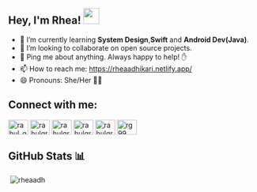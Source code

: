 ## Hey, I'm Rhea! <img src="https://rheaadh.github.io/images/hey.gif" width="32px">

* 🌱  I’m currently learning **System Design**,**Swift** and **Android Dev(Java)**.
* 🔭  I’m looking to collaborate on open source projects.
* 💬  Ping me about anything. Always happy to help! ✋
* 📫  How to reach me: https://rheaadhikari.netlify.app/
* 😄  Pronouns: She/Her 👩‍💻

## Connect with me: 
<p align="left">
<a href="https://twitter.com/rheadhikari" target="blank"><img align="center" src="https://cdn.jsdelivr.net/npm/simple-icons@v3/icons/twitter.svg" alt="rahul_grover99" height="30" width="40" /></a>
<a href="https://linkedin.com/in/rhea-adhikari" target="blank"><img align="center" src="https://cdn.jsdelivr.net/npm/simple-icons@v3/icons/linkedin.svg" alt="rahulgrover99" height="30" width="40" /></a>
<a href="https://www.facebook.com/rhea.adhikari.37/" target="blank"><img align="center" src="https://cdn.jsdelivr.net/npm/simple-icons@v3/icons/facebook.svg" alt="rahulgrover1999" height="30" width="40" /></a>
<a href="https://www.codechef.com/users/rhea_adhikari" target="blank"><img align="center" src="https://cdn.jsdelivr.net/npm/simple-icons@3.1.0/icons/codechef.svg" alt="rahulgrover99" height="30" width="40" /></a>
<a href="https://www.hackerrank.com/rheadhikari" target="blank"><img align="center" src="https://cdn.jsdelivr.net/npm/simple-icons@v3/icons/hackerrank.svg" alt="rahulgrover99" height="30" width="40" /></a>
<a href="https://codeforces.com/profile/rhea_adhikari" target="blank"><img align="center" src="https://cdn.jsdelivr.net/npm/simple-icons@3.0.1/icons/codeforces.svg" alt="rg99" height="30" width="40" /></a>
</p>

## GitHub Stats 📊
<p>&nbsp;<img align="center" src="https://github-readme-stats.vercel.app/api?username=rheaadh&show_icons=true&locale=en" alt="rheaadh" /></p>
